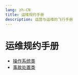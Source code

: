 ```yaml
---
lang: zh-CN
title: 运维规约手册
description: 运营与运维的飞行手册
---
```


# 运维规约手册

* [操作系统类](operating-system)
* [事故处置类](accident)
